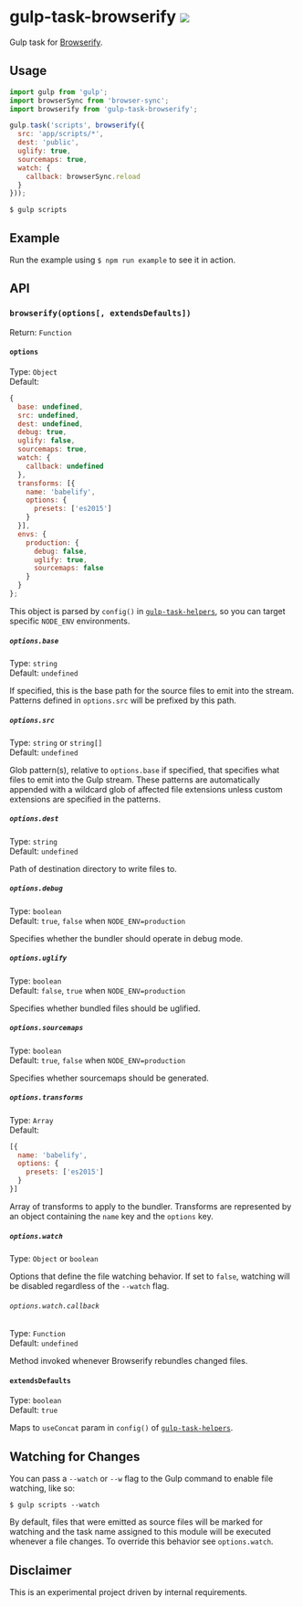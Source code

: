 # gulp-task-browserify ![](https://img.shields.io/maintenance/no/2016)

Gulp task for [Browserify](http://browserify.org/).

## Usage

```js
import gulp from 'gulp';
import browserSync from 'browser-sync';
import browserify from 'gulp-task-browserify';

gulp.task('scripts', browserify({
  src: 'app/scripts/*',
  dest: 'public',
  uglify: true,
  sourcemaps: true,
  watch: {
    callback: browserSync.reload
  }
}));
```

```
$ gulp scripts
```

## Example

Run the example using `$ npm run example` to see it in action.

## API

### `browserify(options[, extendsDefaults])`

Return: `Function`

#### `options`

Type: `Object`<br>
Default: 
```js
{
  base: undefined,
  src: undefined,
  dest: undefined,
  debug: true,
  uglify: false,
  sourcemaps: true,
  watch: {
    callback: undefined
  },
  transforms: [{
    name: 'babelify',
    options: {
      presets: ['es2015']
    }
  }],
  envs: {
    production: {
      debug: false,
      uglify: true,
      sourcemaps: false
    }
  }
};
```

This object is parsed by `config()` in [`gulp-task-helpers`](https://www.npmjs.com/package/gulp-task-helpers), so you can target specific `NODE_ENV` environments.

##### `options.base`

Type: `string`<br>
Default: `undefined`

If specified, this is the base path for the source files to emit into the stream. Patterns defined in `options.src` will be prefixed by this path.

##### `options.src`

Type: `string` or `string[]`<br>
Default: `undefined`

Glob pattern(s), relative to `options.base` if specified, that specifies what files to emit into the Gulp stream. These patterns are automatically appended with a wildcard glob of affected file extensions unless custom extensions are specified in the patterns.

##### `options.dest`

Type: `string`<br>
Default: `undefined`

Path of destination directory to write files to.

##### `options.debug`

Type: `boolean`<br>
Default: `true`, `false` when `NODE_ENV=production`

Specifies whether the bundler should operate in debug mode.

##### `options.uglify`

Type: `boolean`<br>
Default: `false`, `true` when `NODE_ENV=production`

Specifies whether bundled files should be uglified.

##### `options.sourcemaps`

Type: `boolean`<br>
Default: `true`, `false` when `NODE_ENV=production`

Specifies whether sourcemaps should be generated.

##### `options.transforms`

Type: `Array`<br>
Default:
```js
[{
  name: 'babelify',
  options: {
    presets: ['es2015']
  }
}]
```

Array of transforms to apply to the bundler. Transforms are represented by an object containing the `name` key and the `options` key.

##### `options.watch`

Type: `Object` or `boolean`

Options that define the file watching behavior. If set to `false`, watching will be disabled regardless of the `--watch` flag.

###### `options.watch.callback`

Type: `Function`<br>
Default: `undefined`

Method invoked whenever Browserify rebundles changed files.

#### `extendsDefaults`

Type: `boolean`<br>
Default: `true`

Maps to `useConcat` param in `config()` of [`gulp-task-helpers`](https://www.npmjs.com/package/gulp-task-helpers).

## Watching for Changes

You can pass a `--watch` or `--w` flag to the Gulp command to enable file watching, like so:

```
$ gulp scripts --watch
```

By default, files that were emitted as source files will be marked for watching and the task name assigned to this module will be executed whenever a file changes. To override this behavior see `options.watch`.

## Disclaimer

This is an experimental project driven by internal requirements.
